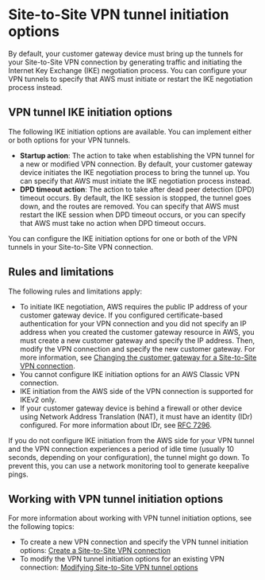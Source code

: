 # Site\-to\-Site VPN tunnel initiation options<a name="initiate-vpn-tunnels"></a>

By default, your customer gateway device must bring up the tunnels for your Site\-to\-Site VPN connection by generating traffic and initiating the Internet Key Exchange \(IKE\) negotiation process\. You can configure your VPN tunnels to specify that AWS must initiate or restart the IKE negotiation process instead\.

## VPN tunnel IKE initiation options<a name="ike-initiation-options"></a>

The following IKE initiation options are available\. You can implement either or both options for your VPN tunnels\.
+ **Startup action**: The action to take when establishing the VPN tunnel for a new or modified VPN connection\. By default, your customer gateway device initiates the IKE negotiation process to bring the tunnel up\. You can specify that AWS must initiate the IKE negotiation process instead\.
+ **DPD timeout action**: The action to take after dead peer detection \(DPD\) timeout occurs\. By default, the IKE session is stopped, the tunnel goes down, and the routes are removed\. You can specify that AWS must restart the IKE session when DPD timeout occurs, or you can specify that AWS must take no action when DPD timeout occurs\.

You can configure the IKE initiation options for one or both of the VPN tunnels in your Site\-to\-Site VPN connection\.

## Rules and limitations<a name="ike-initiation-rules"></a>

The following rules and limitations apply:
+ To initiate IKE negotiation, AWS requires the public IP address of your customer gateway device\. If you configured certificate\-based authentication for your VPN connection and you did not specify an IP address when you created the customer gateway resource in AWS, you must create a new customer gateway and specify the IP address\. Then, modify the VPN connection and specify the new customer gateway\. For more information, see [Changing the customer gateway for a Site\-to\-Site VPN connection](change-vpn-cgw.md)\.
+ You cannot configure IKE initiation options for an AWS Classic VPN connection\.
+ IKE initiation from the AWS side of the VPN connection is supported for IKEv2 only\.
+ If your customer gateway device is behind a firewall or other device using Network Address Translation \(NAT\), it must have an identity \(IDr\) configured\. For more information about IDr, see [RFC 7296](https://tools.ietf.org/html/rfc7296)\.

If you do not configure IKE initiation from the AWS side for your VPN tunnel and the VPN connection experiences a period of idle time \(usually 10 seconds, depending on your configuration\), the tunnel might go down\. To prevent this, you can use a network monitoring tool to generate keepalive pings\. 

## Working with VPN tunnel initiation options<a name="working-with-ike-initiation-options"></a>

For more information about working with VPN tunnel initiation options, see the following topics:
+ To create a new VPN connection and specify the VPN tunnel initiation options: [Create a Site\-to\-Site VPN connection](SetUpVPNConnections.md#vpn-create-vpn-connection)
+ To modify the VPN tunnel initiation options for an existing VPN connection: [Modifying Site\-to\-Site VPN tunnel options](modify-vpn-tunnel-options.md) 